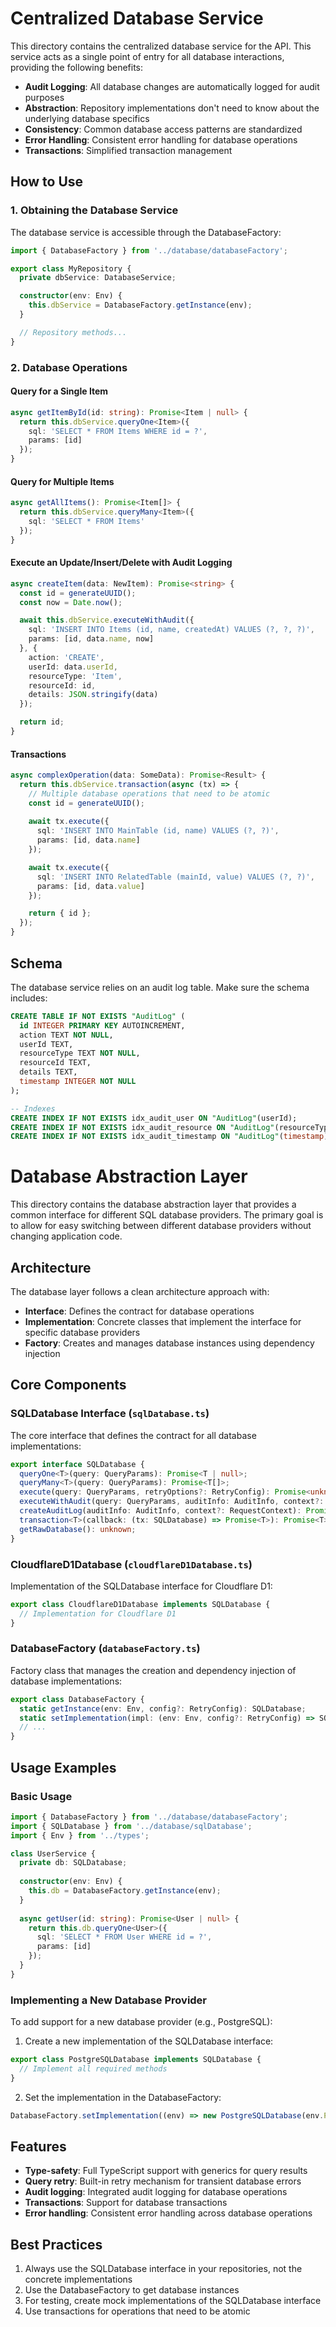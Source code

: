 # Centralized Database Service

This directory contains the centralized database service for the API. This service acts as a single point of entry for all database interactions, providing the following benefits:

- **Audit Logging**: All database changes are automatically logged for audit purposes
- **Abstraction**: Repository implementations don't need to know about the underlying database specifics
- **Consistency**: Common database access patterns are standardized
- **Error Handling**: Consistent error handling for database operations
- **Transactions**: Simplified transaction management

## How to Use

### 1. Obtaining the Database Service

The database service is accessible through the DatabaseFactory:

```typescript
import { DatabaseFactory } from '../database/databaseFactory';

export class MyRepository {
  private dbService: DatabaseService;

  constructor(env: Env) {
    this.dbService = DatabaseFactory.getInstance(env);
  }

  // Repository methods...
}
```

### 2. Database Operations

#### Query for a Single Item

```typescript
async getItemById(id: string): Promise<Item | null> {
  return this.dbService.queryOne<Item>({
    sql: 'SELECT * FROM Items WHERE id = ?',
    params: [id]
  });
}
```

#### Query for Multiple Items

```typescript
async getAllItems(): Promise<Item[]> {
  return this.dbService.queryMany<Item>({
    sql: 'SELECT * FROM Items'
  });
}
```

#### Execute an Update/Insert/Delete with Audit Logging

```typescript
async createItem(data: NewItem): Promise<string> {
  const id = generateUUID();
  const now = Date.now();

  await this.dbService.executeWithAudit({
    sql: 'INSERT INTO Items (id, name, createdAt) VALUES (?, ?, ?)',
    params: [id, data.name, now]
  }, {
    action: 'CREATE',
    userId: data.userId,
    resourceType: 'Item',
    resourceId: id,
    details: JSON.stringify(data)
  });

  return id;
}
```

#### Transactions

```typescript
async complexOperation(data: SomeData): Promise<Result> {
  return this.dbService.transaction(async (tx) => {
    // Multiple database operations that need to be atomic
    const id = generateUUID();
    
    await tx.execute({
      sql: 'INSERT INTO MainTable (id, name) VALUES (?, ?)',
      params: [id, data.name]
    });

    await tx.execute({
      sql: 'INSERT INTO RelatedTable (mainId, value) VALUES (?, ?)',
      params: [id, data.value]
    });

    return { id };
  });
}
```

## Schema

The database service relies on an audit log table. Make sure the schema includes:

```sql
CREATE TABLE IF NOT EXISTS "AuditLog" (
  id INTEGER PRIMARY KEY AUTOINCREMENT,
  action TEXT NOT NULL,
  userId TEXT,
  resourceType TEXT NOT NULL,
  resourceId TEXT,
  details TEXT,
  timestamp INTEGER NOT NULL
);

-- Indexes
CREATE INDEX IF NOT EXISTS idx_audit_user ON "AuditLog"(userId);
CREATE INDEX IF NOT EXISTS idx_audit_resource ON "AuditLog"(resourceType, resourceId);
CREATE INDEX IF NOT EXISTS idx_audit_timestamp ON "AuditLog"(timestamp);
```

# Database Abstraction Layer

This directory contains the database abstraction layer that provides a common interface for different SQL database providers. The primary goal is to allow for easy switching between different database providers without changing application code.

## Architecture

The database layer follows a clean architecture approach with:

- **Interface**: Defines the contract for database operations
- **Implementation**: Concrete classes that implement the interface for specific database providers
- **Factory**: Creates and manages database instances using dependency injection

## Core Components

### SQLDatabase Interface (`sqlDatabase.ts`)

The core interface that defines the contract for all database implementations:

```typescript
export interface SQLDatabase {
  queryOne<T>(query: QueryParams): Promise<T | null>;
  queryMany<T>(query: QueryParams): Promise<T[]>;
  execute(query: QueryParams, retryOptions?: RetryConfig): Promise<unknown>;
  executeWithAudit(query: QueryParams, auditInfo: AuditInfo, context?: RequestContext): Promise<unknown>;
  createAuditLog(auditInfo: AuditInfo, context?: RequestContext): Promise<void>;
  transaction<T>(callback: (tx: SQLDatabase) => Promise<T>): Promise<T>;
  getRawDatabase(): unknown;
}
```

### CloudflareD1Database (`cloudflareD1Database.ts`)

Implementation of the SQLDatabase interface for Cloudflare D1:

```typescript
export class CloudflareD1Database implements SQLDatabase {
  // Implementation for Cloudflare D1
}
```

### DatabaseFactory (`databaseFactory.ts`)

Factory class that manages the creation and dependency injection of database implementations:

```typescript
export class DatabaseFactory {
  static getInstance(env: Env, config?: RetryConfig): SQLDatabase;
  static setImplementation(impl: (env: Env, config?: RetryConfig) => SQLDatabase): void;
  // ...
}
```

## Usage Examples

### Basic Usage

```typescript
import { DatabaseFactory } from '../database/databaseFactory';
import { SQLDatabase } from '../database/sqlDatabase';
import { Env } from '../types';

class UserService {
  private db: SQLDatabase;
  
  constructor(env: Env) {
    this.db = DatabaseFactory.getInstance(env);
  }
  
  async getUser(id: string): Promise<User | null> {
    return this.db.queryOne<User>({
      sql: 'SELECT * FROM User WHERE id = ?',
      params: [id]
    });
  }
}
```

### Implementing a New Database Provider

To add support for a new database provider (e.g., PostgreSQL):

1. Create a new implementation of the SQLDatabase interface:

```typescript
export class PostgreSQLDatabase implements SQLDatabase {
  // Implement all required methods
}
```

2. Set the implementation in the DatabaseFactory:

```typescript
DatabaseFactory.setImplementation((env) => new PostgreSQLDatabase(env.POSTGRES_CLIENT));
```

## Features

- **Type-safety**: Full TypeScript support with generics for query results
- **Query retry**: Built-in retry mechanism for transient database errors 
- **Audit logging**: Integrated audit logging for database operations
- **Transactions**: Support for database transactions
- **Error handling**: Consistent error handling across database operations

## Best Practices

1. Always use the SQLDatabase interface in your repositories, not the concrete implementations
2. Use the DatabaseFactory to get database instances
3. For testing, create mock implementations of the SQLDatabase interface
4. Use transactions for operations that need to be atomic
